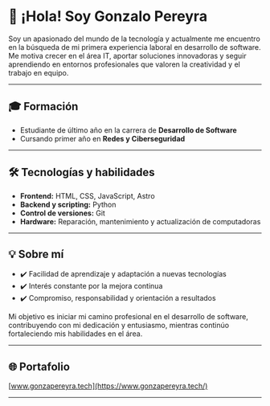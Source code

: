 # 👋 ¡Hola! Soy Gonzalo Pereyra

Soy un apasionado del mundo de la tecnología y actualmente me encuentro en la búsqueda de mi primera experiencia laboral en desarrollo de software. Me motiva crecer en el área IT, aportar soluciones innovadoras y seguir aprendiendo en entornos profesionales que valoren la creatividad y el trabajo en equipo.

---

## 🎓 Formación

- Estudiante de último año en la carrera de **Desarrollo de Software**
- Cursando primer año en **Redes y Ciberseguridad**

---

## 🛠️ Tecnologías y habilidades

- **Frontend:** HTML, CSS, JavaScript, Astro
- **Backend y scripting:** Python
- **Control de versiones:** Git
- **Hardware:** Reparación, mantenimiento y actualización de computadoras

---

## 💡 Sobre mí

- ✔️ Facilidad de aprendizaje y adaptación a nuevas tecnologías
- ✔️ Interés constante por la mejora continua
- ✔️ Compromiso, responsabilidad y orientación a resultados

Mi objetivo es iniciar mi camino profesional en el desarrollo de software, contribuyendo con mi dedicación y entusiasmo, mientras continúo fortaleciendo mis habilidades en el área.

---

## 🌐 Portafolio

[www.gonzapereyra.tech](https://www.gonzapereyra.tech/)

---

<!-- ¡No dudes en contactarme para colaborar o para conocer más sobre mi trabajo! -->
